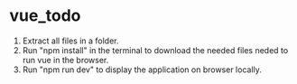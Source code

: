 # vue_todo
1. Extract all files in a folder.
2. Run "npm install" in the terminal to download the needed files neded to run vue in the browser.
3. Run "npm run dev" to display the application on browser locally.

